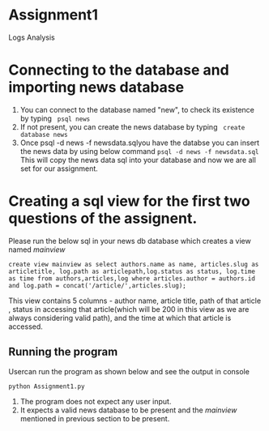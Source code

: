 # Assignment1
Logs Analysis

# Connecting to the database and importing news database 
1. You can connect to the database named "new", to check its existence by typing 
``` psql news```
2. If not present, you can create the news database by typing
``` create database news```
3. Once  psql -d news -f newsdata.sqlyou have the databse you can insert the news data by using below command
``` psql -d news -f newsdata.sql ```  
This will copy the news data sql into your database and now we are all set for our assignment.


# Creating a sql view for the first two questions of the assignent.
Please run the below sql in your news db database which creates a view named _mainview_

```
create view mainview as select authors.name as name, articles.slug as articletitle, log.path as articlepath,log.status as status, log.time as time from authors,articles,log where articles.author = authors.id and log.path = concat('/article/',articles.slug);
```
This view contains 5 columns - author name, article title, path of that article , status in accessing that article(which will be 200 in this view as we are always considering valid path), and the time at which that article is accessed. 

## Running the program
 Usercan run the program as shown below and see the output in console
 
 ```
 python Assignment1.py
 
 ```
 1. The program does not expect any user input. 
 2. It expects a valid news database to be present and the _mainview_ mentioned in previous section to be present.
 
 
